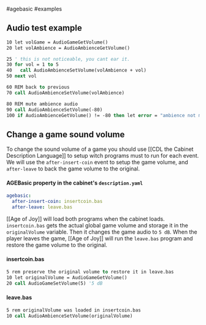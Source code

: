 #agebasic #examples 
## Audio test example

```vb
10 let volGame = AudioGameGetVolume()
20 let volAmbience = AudioAmbienceGetVolume()

25 ' this is not noticeable, you cant ear it.
30 for vol = 1 to 5
40   call AudioAmbienceSetVolume(volAmbience + vol)
50 next vol

60 REM back to previous 
70 call AudioAmbienceSetVolume(volAmbience)

80 REM mute ambience audio
90 call AudioAmbienceSetVolume(-80)
100 if AudioAmbienceGetVolume() != -80 then let error = "ambience not muted"
```

## Change a game sound volume

To change the sound volume of a game you should use [[CDL the Cabinet Description Language]] to setup witch programs must to run for each event. We will use the `after-insert-coin` event to setup the game volume, and `after-leave` to back the game volume to the original.

#### AGEBasic property in the cabinet's `description.yaml`

```yaml
agebasic:
  after-insert-coin: insertcoin.bas
  after-leave: leave.bas
```

[[Age of Joy]] will load both programs when the cabinet loads. `insertcoin.bas` gets the actual global game volume and storage it in the `originalVolume` variable. Then it changes the game audio to `5 dB`.
When the player leaves the game, [[Age of Joy]] will run the `leave.bas` program and restore the game volume to the original.
#### insertcoin.bas

```vb
5 rem preserve the original volume to restore it in leave.bas
10 let originalVolume = AudioGameGetVolume()
20 call AudioGameSetVolume(5) '5 dB
```

#### leave.bas

```vb
5 rem originalVolume was loaded in insertcoin.bas
10 call AudioAmbienceSetVolume(originalVolume)
```

